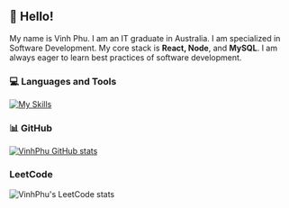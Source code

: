 ## 👋 Hello! 

My name is Vinh Phu. I am an IT graduate in Australia. I am specialized in Software Development. My core stack is **React, Node**, and **MySQL**. I am always eager to learn best practices of software development.


### 💻 Languages and Tools 

[![My Skills](https://skillicons.dev/icons?i=html,css,js,py,react,nodejs)](https://skillicons.dev)

### 📊 GitHub

[![VinhPhu GitHub stats](https://github-readme-stats.vercel.app/api?username=vinhphuphan&show_icons=true&icon_color=586069&text_color=586069&bg_color=fff&line_height=30&hide_title=true&title_color=0366d6)](https://github.com/anuraghazra/github-readme-stats)

### LeetCode

![VinhPhu's LeetCode stats](https://leetcode.card.workers.dev/vinhphuphan?theme=default&font=baloo&extension=null)

